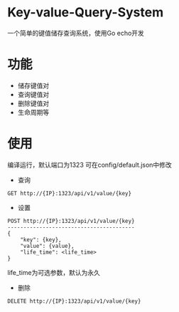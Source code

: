 # Key-value-Query-System
一个简单的键值储存查询系统，使用Go echo开发

# 功能

- 储存键值对
- 查询键值对
- 删除键值对
- 生命周期等

# 使用
编译运行，默认端口为1323 可在config/default.json中修改
- 查询
```
GET http://{IP}:1323/api/v1/value/{key}
```

- 设置
```
POST http://{IP}:1323/api/v1/value/{key}
----------------------------------------
{
    "key": {key},
    "value": {value},
    "life_time": <life_time>
}
```
life_time为可选参数，默认为永久

- 删除
```
DELETE http://{IP}:1323/api/v1/value/{key}
```